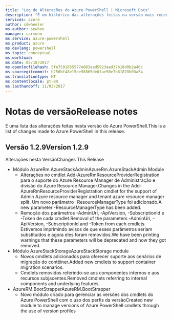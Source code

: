 ```yaml
---
title: "Log de Alterações do Azure PowerShell | Microsoft Docs"
description: "É um histórico das alterações feitas na versão mais recente do Azure PowerShell."
services: azure
author: sdwheeler
ms.author: sewhee
manager: carmonm
ms.service: azure-powershell
ms.product: azure
ms.devlang: powershell
ms.topic: conceptual
ms.workload: 
ms.date: 05/18/2017
ms.openlocfilehash: 5fe7591855577e083aad5923aed37b18d0b2a40c
ms.sourcegitcommit: b256bf48e15ee98865de0fae50e7b81878b03a54
ms.translationtype: HT
ms.contentlocale: pt-BR
ms.lasthandoff: 11/03/2017
---
```

# <a name="release-notes"></a><span data-ttu-id="03739-103">Notas de versão</span><span class="sxs-lookup"><span data-stu-id="03739-103">Release notes</span></span>

<span data-ttu-id="03739-104">É uma lista das alterações feitas nesta versão do Azure PowerShell.</span><span class="sxs-lookup"><span data-stu-id="03739-104">This is a list of changes made to Azure PowerShell in this release.</span></span>

## <a name="version-129"></a><span data-ttu-id="03739-105">Versão 1.2.9</span><span class="sxs-lookup"><span data-stu-id="03739-105">Version 1.2.9</span></span>

<span data-ttu-id="03739-106">Alterações nesta Versão</span><span class="sxs-lookup"><span data-stu-id="03739-106">Changes This Release</span></span>

* <span data-ttu-id="03739-107">Módulo AzureRm.AzureStackAdmin</span><span class="sxs-lookup"><span data-stu-id="03739-107">AzureRm.AzureStackAdmin Module</span></span>
    + <span data-ttu-id="03739-108">Alterações no cmdlet Add-AzureRmResourceProviderRegistration para o suporte do Azure Resource Manager de Administração e divisão do Azure Resource Manager.</span><span class="sxs-lookup"><span data-stu-id="03739-108">Changes in the Add-AzureRmResourceProviderRegistration cmdlet for the support of Admin Azure resource manager and tenant azure resource manager split.</span></span> <span data-ttu-id="03739-109">Um novo parâmetro -ResourceManagerType foi adicionado.</span><span class="sxs-lookup"><span data-stu-id="03739-109">A new parameter -ResourceManagerType has been added.</span></span>
    + <span data-ttu-id="03739-110">Remoção dos parâmetros -AdminUri, -ApiVersion, -SubscriptionId e -Token de cada cmdlet.</span><span class="sxs-lookup"><span data-stu-id="03739-110">Removal of the parameters -AdminUri, -ApiVersion, -SubscriptionId and -Token from each cmdlets.</span></span> <span data-ttu-id="03739-111">Estivemos imprimindo avisos de que esses parâmetros seriam substituídos e agora eles foram removidos.</span><span class="sxs-lookup"><span data-stu-id="03739-111">We have been printing warnings that these parameters will be deprecated and now they got removed.</span></span>
* <span data-ttu-id="03739-112">Módulo AzureStackStorage</span><span class="sxs-lookup"><span data-stu-id="03739-112">AzureStackStorage module</span></span>
    + <span data-ttu-id="03739-113">Novos cmdlets adicionados para oferecer suporte aos cenários de migração do contêiner.</span><span class="sxs-lookup"><span data-stu-id="03739-113">Added new cmdlets to support container migration scenarios.</span></span>
    + <span data-ttu-id="03739-114">Cmdlets removidos referindo-se aos componentes internos e aos recursos subjacentes.</span><span class="sxs-lookup"><span data-stu-id="03739-114">Removed cmdlets referring to internal components and underlying features.</span></span>
* <span data-ttu-id="03739-115">AzureRM.BootStrapper</span><span class="sxs-lookup"><span data-stu-id="03739-115">AzureRM.BootStrapper</span></span>
    + <span data-ttu-id="03739-116">Novo módulo criado para gerenciar as versões dos cmdlets do Azure PowerShell com o uso dos perfis da versão</span><span class="sxs-lookup"><span data-stu-id="03739-116">Created new module to manage versions of Azure PowerShell cmdlets through the use of version profiles</span></span>